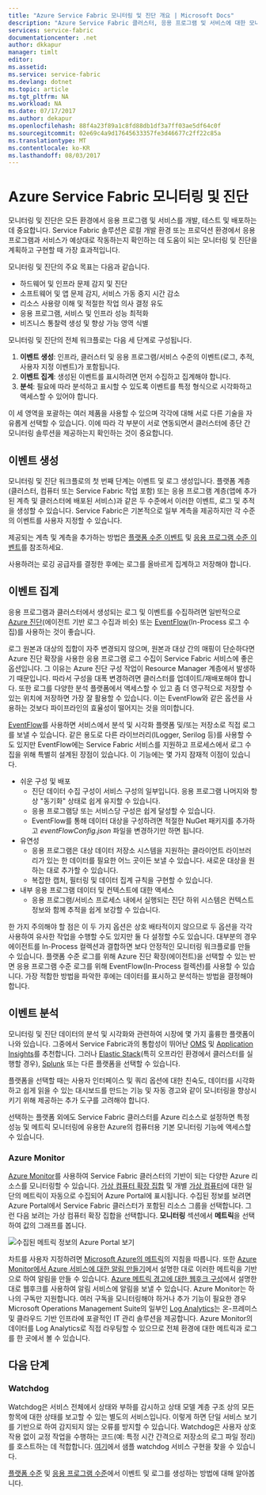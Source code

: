 ```yaml
---
title: "Azure Service Fabric 모니터링 및 진단 개요 | Microsoft Docs"
description: "Azure Service Fabric 클러스터, 응용 프로그램 및 서비스에 대한 모니터링 및 진단에 대해 알아봅니다."
services: service-fabric
documentationcenter: .net
author: dkkapur
manager: timlt
editor: 
ms.assetid: 
ms.service: service-fabric
ms.devlang: dotnet
ms.topic: article
ms.tgt_pltfrm: NA
ms.workload: NA
ms.date: 07/17/2017
ms.author: dekapur
ms.openlocfilehash: 88f4a23f89a1c8fd88db1df3a7ff03ae5df64c0f
ms.sourcegitcommit: 02e69c4a9d17645633357fe3d46677c2ff22c85a
ms.translationtype: MT
ms.contentlocale: ko-KR
ms.lasthandoff: 08/03/2017
---
```

# <a name="monitoring-and-diagnostics-for-azure-service-fabric"></a>Azure Service Fabric 모니터링 및 진단

모니터링 및 진단은 모든 환경에서 응용 프로그램 및 서비스를 개발, 테스트 및 배포하는 데 중요합니다. Service Fabric 솔루션은 로컬 개발 환경 또는 프로덕션 환경에서 응용 프로그램과 서비스가 예상대로 작동하는지 확인하는 데 도움이 되는 모니터링 및 진단을 계획하고 구현할 때 가장 효과적입니다.

모니터링 및 진단의 주요 목표는 다음과 같습니다.
* 하드웨어 및 인프라 문제 감지 및 진단
* 소프트웨어 및 앱 문제 감지, 서비스 가동 중지 시간 감소
* 리소스 사용량 이해 및 적절한 작업 의사 결정 유도
* 응용 프로그램, 서비스 및 인프라 성능 최적화
* 비즈니스 통찰력 생성 및 향상 가능 영역 식별


모니터링 및 진단의 전체 워크플로는 다음 세 단계로 구성됩니다.

1. **이벤트 생성**: 인프라, 클러스터 및 응용 프로그램/서비스 수준의 이벤트(로그, 추적, 사용자 지정 이벤트)가 포함됩니다.
2. **이벤트 집계**: 생성된 이벤트를 표시하려면 먼저 수집하고 집계해야 합니다.
3. **분석**: 필요에 따라 분석하고 표시할 수 있도록 이벤트를 특정 형식으로 시각화하고 액세스할 수 있어야 합니다.

이 세 영역을 포괄하는 여러 제품을 사용할 수 있으며 각각에 대해 서로 다른 기술을 자유롭게 선택할 수 있습니다. 이에 따라 각 부분이 서로 연동되면서 클러스터에 종단 간 모니터링 솔루션을 제공하는지 확인하는 것이 중요합니다.

## <a name="event-generation"></a>이벤트 생성

모니터링 및 진단 워크플로의 첫 번째 단계는 이벤트 및 로그 생성입니다. 플랫폼 계층(클러스터, 컴퓨터 또는 Service Fabric 작업 포함) 또는 응용 프로그램 계층(앱에 추가된 계측 및 클러스터에 배포된 서비스)과 같은 두 수준에서 이러한 이벤트, 로그 및 추적을 생성할 수 있습니다. Service Fabric은 기본적으로 일부 계측을 제공하지만 각 수준의 이벤트를 사용자 지정할 수 있습니다.

제공되는 계측 및 계측을 추가하는 방법은 [플랫폼 수준 이벤트](service-fabric-diagnostics-event-generation-infra.md) 및 [응용 프로그램 수준 이벤트](service-fabric-diagnostics-event-generation-app.md)를 참조하세요.

사용하려는 로깅 공급자를 결정한 후에는 로그를 올바르게 집계하고 저장해야 합니다.

## <a name="event-aggregation"></a>이벤트 집계

응용 프로그램과 클러스터에서 생성되는 로그 및 이벤트를 수집하려면 일반적으로 [Azure 진단](service-fabric-diagnostics-event-aggregation-wad.md)(에이전트 기반 로그 수집과 비슷) 또는 [EventFlow](service-fabric-diagnostics-event-aggregation-eventflow.md)(In-Process 로그 수집)를 사용하는 것이 좋습니다.

로그 원본과 대상의 집합이 자주 변경되지 않으며, 원본과 대상 간의 매핑이 단순하다면 Azure 진단 확장을 사용한 응용 프로그램 로그 수집이 Service Fabric 서비스에 좋은 옵션입니다. 그 이유는 Azure 진단 구성 작업이 Resource Manager 계층에서 발생하기 때문입니다. 따라서 구성을 대폭 변경하려면 클러스터를 업데이트/재배포해야 합니다. 또한 로그를 다양한 분석 플랫폼에서 액세스할 수 있고 좀 더 영구적으로 저장할 수 있는 위치에 저장하면 가장 잘 활용할 수 있습니다. 이는 EventFlow와 같은 옵션을 사용하는 것보다 파이프라인의 효율성이 떨어지는 것을 의미합니다.

[EventFlow](https://github.com/Azure/diagnostics-eventflow)를 사용하면 서비스에서 분석 및 시각화 플랫폼 및/또는 저장소로 직접 로그를 보낼 수 있습니다. 같은 용도로 다른 라이브러리(ILogger, Serilog 등)를 사용할 수도 있지만 EventFlow에는 Service Fabric 서비스를 지원하고 프로세스에서 로그 수집을 위해 특별히 설계된 장점이 있습니다. 이 기능에는 몇 가지 잠재적 이점이 있습니다.

* 쉬운 구성 및 배포
    * 진단 데이터 수집 구성이 서비스 구성의 일부입니다. 응용 프로그램 나머지와 항상 "동기화" 상태로 쉽게 유지할 수 있습니다.
    * 응용 프로그램당 또는 서비스당 구성은 쉽게 달성할 수 있습니다.
    * EventFlow를 통해 데이터 대상을 구성하려면 적절한 NuGet 패키지를 추가하고 *eventFlowConfig.json* 파일을 변경하기만 하면 됩니다.
* 유연성
    * 응용 프로그램은 대상 데이터 저장소 시스템을 지원하는 클라이언트 라이브러리가 있는 한 데이터를 필요한 어느 곳이든 보낼 수 있습니다. 새로운 대상을 원하는 대로 추가할 수 있습니다.
    * 복잡한 캡처, 필터링 및 데이터 집계 규칙을 구현할 수 있습니다.
* 내부 응용 프로그램 데이터 및 컨텍스트에 대한 액세스
    * 응용 프로그램/서비스 프로세스 내에서 실행되는 진단 하위 시스템은 컨텍스트 정보와 함께 추적을 쉽게 보강할 수 있습니다.

한 가지 주의해야 할 점은 이 두 가지 옵션은 상호 배타적이지 않으므로 두 옵션을 각각 사용하여 유사한 작업을 수행할 수도 있지만 둘 다 설정할 수도 있습니다. 대부분의 경우 에이전트를 In-Process 컬렉션과 결합하면 보다 안정적인 모니터링 워크플로를 만들 수 있습니다. 플랫폼 수준 로그를 위해 Azure 진단 확장(에이전트)을 선택할 수 있는 반면 응용 프로그램 수준 로그를 위해 EventFlow(In-Process 컬렉션)를 사용할 수 있습니다. 가장 적합한 방법을 파악한 후에는 데이터를 표시하고 분석하는 방법을 결정해야 합니다.

## <a name="event-analysis"></a>이벤트 분석

모니터링 및 진단 데이터의 분석 및 시각화와 관련하여 시장에 몇 가지 훌륭한 플랫폼이 나와 있습니다. 그중에서 Service Fabric과의 통합성이 뛰어난 [OMS](service-fabric-diagnostics-event-analysis-oms.md) 및 [Application Insights](service-fabric-diagnostics-event-analysis-appinsights.md)를 추천합니다. 그러나 [Elastic Stack](https://www.elastic.co/products)(특히 오프라인 환경에서 클러스터를 실행할 경우), [Splunk](https://www.splunk.com/) 또는 다른 플랫폼을 선택할 수 있습니다.

플랫폼을 선택할 때는 사용자 인터페이스 및 쿼리 옵션에 대한 친숙도, 데이터를 시각화하고 쉽게 읽을 수 있는 대시보드를 만드는 기능 및 자동 경고와 같이 모니터링을 향상시키기 위해 제공하는 추가 도구를 고려해야 합니다.

선택하는 플랫폼 외에도 Service Fabric 클러스터를 Azure 리소스로 설정하면 특정 성능 및 메트릭 모니터링에 유용한 Azure의 컴퓨터용 기본 모니터링 기능에 액세스할 수 있습니다.

### <a name="azure-monitor"></a>Azure Monitor

[Azure Monitor](../monitoring-and-diagnostics/monitoring-overview.md)를 사용하여 Service Fabric 클러스터의 기반이 되는 다양한 Azure 리소스를 모니터링할 수 있습니다. [가상 컴퓨터 확장 집합](../monitoring-and-diagnostics/monitoring-supported-metrics.md#microsoftcomputevirtualmachinescalesets) 및 개별 [가상 컴퓨터](../monitoring-and-diagnostics/monitoring-supported-metrics.md#microsoftcomputevirtualmachinescalesetsvirtualmachines)에 대한 일단의 메트릭이 자동으로 수집되어 Azure Portal에 표시됩니다. 수집된 정보를 보려면 Azure Portal에서 Service Fabric 클러스터가 포함된 리소스 그룹을 선택합니다. 그런 다음 보려는 가상 컴퓨터 확장 집합을 선택합니다. **모니터링** 섹션에서 **메트릭**을 선택하여 값의 그래프를 봅니다.

![수집된 메트릭 정보의 Azure Portal 보기](media/service-fabric-diagnostics-overview/azure-monitoring-metrics.png)

차트를 사용자 지정하려면 [Microsoft Azure의 메트릭](../monitoring-and-diagnostics/insights-how-to-customize-monitoring.md)의 지침을 따릅니다. 또한 [Azure Monitor에서 Azure 서비스에 대한 알림 만들기](../monitoring-and-diagnostics/insights-alerts-portal.md)에서 설명한 대로 이러한 메트릭을 기반으로 하여 알림을 만들 수 있습니다. [Azure 메트릭 경고에 대한 웹후크 구성](../monitoring-and-diagnostics/insights-webhooks-alerts.md)에서 설명한 대로 웹후크를 사용하여 알림 서비스에 알림을 보낼 수 있습니다. Azure Monitor는 하나의 구독만 지원합니다. 여러 구독을 모니터링해야 하거나 추가 기능이 필요한 경우 Microsoft Operations Management Suite의 일부인 [Log Analytics](https://azure.microsoft.com/documentation/services/log-analytics/)는 온-프레미스 및 클라우드 기반 인프라에 포괄적인 IT 관리 솔루션을 제공합니다. Azure Monitor의 데이터를 Log Analytics로 직접 라우팅할 수 있으므로 전체 환경에 대한 메트릭과 로그를 한 곳에서 볼 수 있습니다.

## <a name="next-steps"></a>다음 단계

### <a name="watchdogs"></a>Watchdog

Watchdog은 서비스 전체에서 상태와 부하를 감시하고 상태 모델 계층 구조 상의 모든 항목에 대한 상태를 보고할 수 있는 별도의 서비스입니다. 이렇게 하면 단일 서비스 보기를 기반으로 하여 감지되지 않는 오류를 방지할 수 있습니다. Watchdog은 사용자 상호 작용 없이 교정 작업을 수행하는 코드(예: 특정 시간 간격으로 저장소의 로그 파일 정리)를 호스트하는 데 적합합니다. [여기](https://github.com/Azure-Samples/service-fabric-watchdog-service)에서 샘플 watchdog 서비스 구현을 찾을 수 있습니다.

[플랫폼 수준](service-fabric-diagnostics-event-generation-infra.md) 및 [응용 프로그램 수준](service-fabric-diagnostics-event-generation-app.md)에서 이벤트 및 로그를 생성하는 방법에 대해 알아봅니다.